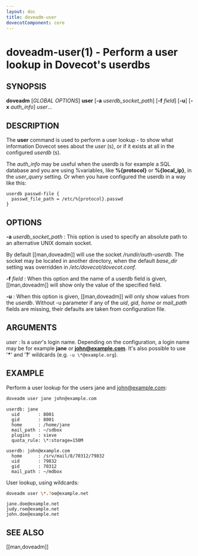 ```yaml
---
layout: doc
title: doveadm-user
dovecotComponent: core
---
```


# doveadm-user(1) - Perform a user lookup in Dovecot's userdbs

## SYNOPSIS

**doveadm** [*GLOBAL OPTIONS*] **user**
  [**-a** *userdb_socket_path*]
  [**-f** *field*]
  [**-u**]
  [**-x** *auth_info*]
  *user*...

## DESCRIPTION

The **user** command is used to perform a user lookup - to show what
information Dovecot sees about the *user* (s), or if it exists at all
in the configured *userdb* (s).

The *auth_info* may be useful when the userdb is for example a SQL
database and you are using %variables, like **%{protocol}** or **%{local_ip}**,
in the *user_query* setting. Or when you have configured the userdb in a way
like this:

```
userdb passwd-file {
  passwd_file_path = /etc/%{protocol}.passwd
}
```

<!-- @include: global-options.inc -->

## OPTIONS

**-a** *userdb_socket_path*
:   This option is used to specify an absolute path to an alternative
    UNIX domain socket.

By default [[man,doveadm]] will use the socket */rundir/auth-userdb*.
The socket may be located in another directory, when the default
*base_dir* setting was overridden in */etc/dovecot/dovecot.conf*.

**-f** *field*
:   When this option and the name of a userdb field is given,
    [[man,doveadm]] will show only the value of the specified field.

**-u**
:   When this option is given, [[man,doveadm]] will only show values
    from the *userdb*. Without -u parameter if any of the *uid*, *gid*,
    *home* or *mail_path* fields are missing, their defaults are taken from
    configuration file.

<!-- @include: option-x.inc -->

## ARGUMENTS

*user*
:   Is a *user*'s login name. Depending on the configuration, a login
    name may be for example **jane** or **john@example.com**. It's also
    possible to use '**\***' and '**?**' wildcards (e.g. `-u
    \*@example.org`).

## EXAMPLE

Perform a user lookup for the users jane and john@example.com:

```sh
doveadm user jane john@example.com
```
```
userdb: jane
  uid       : 8001
  gid       : 8001
  home      : /home/jane
  mail_path : ~/sdbox
  plugins   : sieve
  quota_rule: \*:storage=150M

userdb: john@example.com
  home      : /srv/mail/8/70312/79832
  uid       : 79832
  gid       : 70312
  mail_path : ~/mdbox
```

User lookup, using wildcards:

```sh
doveadm user \*.?oe@example.net
```
```
jane.doe@example.net
judy.roe@example.net
john.doe@example.net
```

<!-- @include: reporting-bugs.inc -->

## SEE ALSO

[[man,doveadm]]

